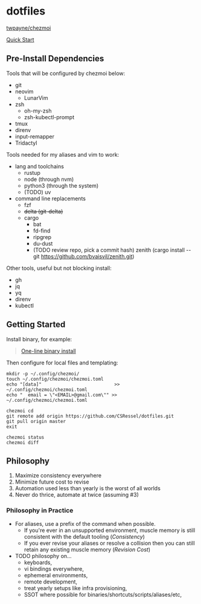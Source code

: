 # dotfiles

[twpayne/chezmoi](https://github.com/twpayne/chezmoi)

[Quick Start](https://www.chezmoi.io/quick-start/)

## Pre-Install Dependencies

Tools that will be configured by chezmoi below:

- git
- neovim
  - LunarVim
- zsh
  - oh-my-zsh
  - zsh-kubectl-prompt
- tmux
- direnv
- input-remapper
- Tridactyl

Tools needed for my aliases and vim to work:

- lang and toolchains
  - rustup
  - node (through nvm)
  - python3 (through the system)
  - (TODO) uv
- command line replacements
  - fzf
  - ~~delta (git-delta)~~
  - cargo
    - bat
    - fd-find
    - ripgrep
    - du-dust
    - (TODO review repo, pick a commit hash) zenith (cargo install --git https://github.com/bvaisvil/zenith.git)

Other tools, useful but not blocking install:

- gh
- jq
- yq
- direnv
- kubectl

## Getting Started

Install binary, for example:

> [One-line binary install](https://www.chezmoi.io/install/#one-line-binary-install)

Then configure for local files and templating:

```
mkdir -p ~/.config/chezmoi/
touch ~/.config/chezmoi/chezmoi.toml
echo "[data]"                           >> ~/.config/chezmoi/chezmoi.toml
echo "  email = \"<EMAIL>@gmail.com\"" >> ~/.config/chezmoi/chezmoi.toml

chezmoi cd
git remote add origin https://github.com/CSRessel/dotfiles.git
git pull origin master
exit

chezmoi status
chezmoi diff
```

## Philosophy

1. Maximize consistency everywhere
2. Minimize future cost to revise
3. Automation used less than yearly is the worst of all worlds
4. Never do thrice, automate at twice (assuming #3)

### Philosophy in Practice

- For aliases, use a prefix of the command when possible.
    - If you're ever in an unsupported environment, muscle memory is still consistent with the default tooling (*Consistency*)
    - If you ever revise your aliases or resolve a collision then you can still retain any existing muscle memory (*Revision Cost*)
- TODO philosophy on...
    - keyboards,
    - vi bindings everywhere,
    - ephemeral environments,
    - remote development,
    - treat yearly setups like infra provisioning,
    - SSOT where possible for binaries/shortcuts/scripts/aliases/etc,

